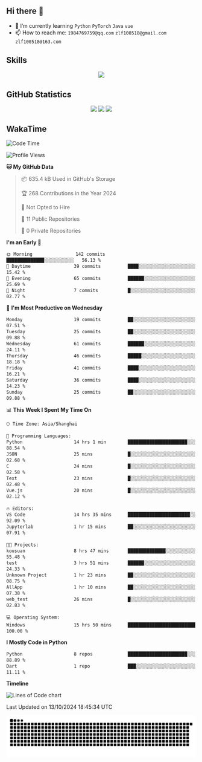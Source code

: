 ## Hi there 👋

- 🌱 I’m currently learning `Python` `PyTorch` `Java` `vue`
- 📫 How to reach me: `1984769759@qq.com` `zlf100518@gmail.com` `zlf100518@163.com`

## Skills
<div align="center"> <img src="https://skillicons.dev/icons?i=python,linux,git,github,html,css,js" /> </div>

## GitHub Statistics

<div align="center">
  <img src="https://github-readme-stats.vercel.app/api?username=mrcchenfeng&show_icons=true&theme=tokyonight" />
  <img src="https://github-readme-stats.vercel.app/api/top-langs/?username=mrcchenfeng&show_icons=true&theme=tokyonight" />
  <img src="https://github-readme-activity-graph.vercel.app/graph?username=mrcchenfeng&theme=xcode" />
</div>

## WakaTime

<!--START_SECTION:waka-->
![Code Time](http://img.shields.io/badge/Code%20Time-159%20hrs%2058%20mins-blue)

![Profile Views](http://img.shields.io/badge/Profile%20Views-0-blue)

**🐱 My GitHub Data** 

> 📦 635.4 kB Used in GitHub's Storage 
 > 
> 🏆 268 Contributions in the Year 2024
 > 
> 🚫 Not Opted to Hire
 > 
> 📜 11 Public Repositories 
 > 
> 🔑 0 Private Repositories 
 > 
**I'm an Early 🐤** 

```text
🌞 Morning                142 commits         ██████████████░░░░░░░░░░░   56.13 % 
🌆 Daytime                39 commits          ████░░░░░░░░░░░░░░░░░░░░░   15.42 % 
🌃 Evening                65 commits          ██████░░░░░░░░░░░░░░░░░░░   25.69 % 
🌙 Night                  7 commits           █░░░░░░░░░░░░░░░░░░░░░░░░   02.77 % 
```
📅 **I'm Most Productive on Wednesday** 

```text
Monday                   19 commits          ██░░░░░░░░░░░░░░░░░░░░░░░   07.51 % 
Tuesday                  25 commits          ██░░░░░░░░░░░░░░░░░░░░░░░   09.88 % 
Wednesday                61 commits          ██████░░░░░░░░░░░░░░░░░░░   24.11 % 
Thursday                 46 commits          █████░░░░░░░░░░░░░░░░░░░░   18.18 % 
Friday                   41 commits          ████░░░░░░░░░░░░░░░░░░░░░   16.21 % 
Saturday                 36 commits          ████░░░░░░░░░░░░░░░░░░░░░   14.23 % 
Sunday                   25 commits          ██░░░░░░░░░░░░░░░░░░░░░░░   09.88 % 
```


📊 **This Week I Spent My Time On** 

```text
🕑︎ Time Zone: Asia/Shanghai

💬 Programming Languages: 
Python                   14 hrs 1 min        ██████████████████████░░░   88.54 % 
JSON                     25 mins             █░░░░░░░░░░░░░░░░░░░░░░░░   02.68 % 
C                        24 mins             █░░░░░░░░░░░░░░░░░░░░░░░░   02.58 % 
Text                     23 mins             █░░░░░░░░░░░░░░░░░░░░░░░░   02.48 % 
Vue.js                   20 mins             █░░░░░░░░░░░░░░░░░░░░░░░░   02.12 % 

🔥 Editors: 
VS Code                  14 hrs 35 mins      ███████████████████████░░   92.09 % 
Jupyterlab               1 hr 15 mins        ██░░░░░░░░░░░░░░░░░░░░░░░   07.91 % 

🐱‍💻 Projects: 
kousuan                  8 hrs 47 mins       ██████████████░░░░░░░░░░░   55.48 % 
test                     3 hrs 51 mins       ██████░░░░░░░░░░░░░░░░░░░   24.33 % 
Unknown Project          1 hr 23 mins        ██░░░░░░░░░░░░░░░░░░░░░░░   08.75 % 
AllApp                   1 hr 10 mins        ██░░░░░░░░░░░░░░░░░░░░░░░   07.38 % 
web_test                 26 mins             █░░░░░░░░░░░░░░░░░░░░░░░░   02.83 % 

💻 Operating System: 
Windows                  15 hrs 50 mins      █████████████████████████   100.00 % 
```

**I Mostly Code in Python** 

```text
Python                   8 repos             ██████████████████████░░░   88.89 % 
Dart                     1 repo              ███░░░░░░░░░░░░░░░░░░░░░░   11.11 % 
```



**Timeline**

![Lines of Code chart](https://raw.githubusercontent.com/mrcchenfeng/mrcchenfeng/main/assets/bar_graph.png)


 Last Updated on 13/10/2024 18:45:34 UTC
<!--END_SECTION:waka-->

<div align="center"><img src="./assets/github-snake-dark.svg" /></div>
